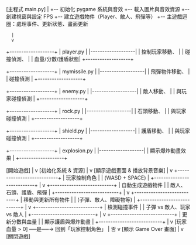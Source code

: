[主程式 main.py]
      |
      +-- 初始化 pygame 系統與音效
      +-- 載入圖片與音效資源
      +-- 創建視窗與設定 FPS
      +-- 建立遊戲物件（Player、敵人、飛彈等）
      +-- 主遊戲迴圈：處理事件、更新狀態、畫面更新

      |
      v
+-------------------+
|    player.py      |
|-------------------|
| 控制玩家移動、    |
| 碰撞偵測、        |
| 血量/分數/護盾狀態|
+-------------------+

+-------------------+
|  mymissile.py     |
|-------------------|
| 飛彈物件移動、     |
| 碰撞偵測           |
+-------------------+

+-------------------+
|     enemy.py      |
|-------------------|
| 敵人移動、         |
| 與玩家碰撞偵測     |
+-------------------+

+-------------------+
|      rock.py      |
|-------------------|
| 石頭移動、         |
| 與玩家碰撞偵測     |
+-------------------+

+-------------------+
|    shield.py      |
|-------------------|
| 護盾移動、         |
| 與玩家碰撞偵測     |
+-------------------+

+-------------------+
|   explosion.py    |
|-------------------|
| 顯示爆炸動畫效果   |
+-------------------+

[開始遊戲]
      |
      v
[初始化系統 & 資源]
      |
      v
[顯示遊戲畫面 & 播放背景音樂]
      |
      v
+---------------------------+
|       玩家控制角色       |
|      (WASD + SPACE)      |
+---------------------------+
      |
      v
+---------------------------+
|     自動生成遊戲物件     |
|  敵人、石頭、護盾、飛彈  |
+---------------------------+
      |
      v
+---------------------------+
|   移動與更新所有物件     |
| (子彈、敵人、障礙物等)   |
+---------------------------+
      |
      v
+---------------------------+
|      檢測碰撞事件        |
| 子彈 vs 敵人、玩家 vs 敵人 |
+---------------------------+
      |
      v
+---------------------------+
|     更新分數與血量        |
|    顯示護盾與爆炸動畫     |
+---------------------------+
      |
      v
[玩家血量 > 0] ──是──→ 回到「玩家控制角色」
      |
      否
      v
[顯示 Game Over 畫面]
      |
      v
[關閉遊戲]
